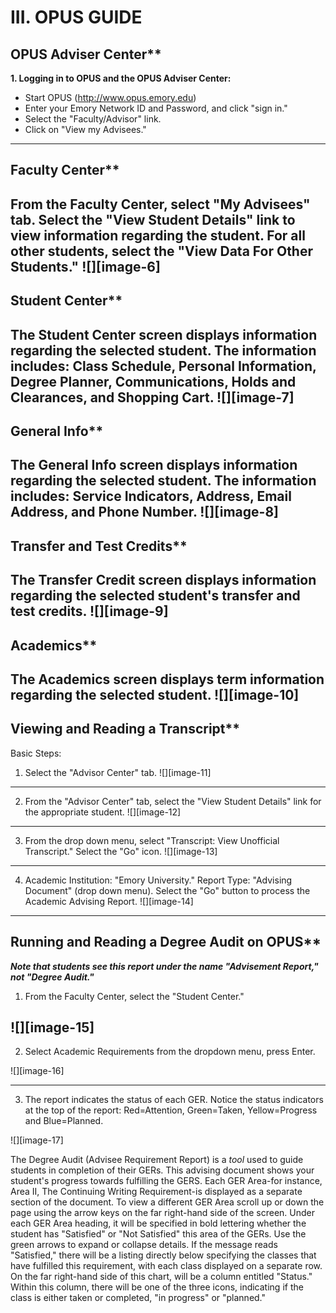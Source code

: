 
# III. OPUS GUIDE
## OPUS Adviser Center**
**1. Logging in to OPUS and the OPUS Adviser Center:**
- Start OPUS (http://www.opus.emory.edu)
- Enter your Emory Network ID and Password, and click "sign in."
- Select the "Faculty/Advisor" link.
- Click on "View my Advisees."
---- 
## Faculty Center**
From the Faculty Center, select "My Advisees" tab. Select the "View Student Details" link to view information regarding the student. For all other students, select the "View Data For Other Students." 
![][image-6]
---- 
## Student Center**
The Student Center screen displays information regarding the selected student. The information includes: Class Schedule, Personal Information, Degree Planner, Communications, Holds and Clearances, and Shopping Cart. 
![][image-7]
---- 
## General Info**
The General Info screen displays information regarding the selected student. The information includes: Service Indicators, Address, Email Address, and Phone Number.
![][image-8]
---- 
## Transfer and Test Credits**
The Transfer Credit screen displays information regarding the selected student's transfer and test credits. 
![][image-9]
---- 
## Academics**
The Academics screen displays term information regarding the selected student. 
![][image-10]
---- 
## Viewing and Reading a Transcript**
Basic Steps:
1. Select the "Advisor Center" tab. 
![][image-11]
---- 
2. From the "Advisor Center" tab, select the "View Student Details" link for the appropriate student. 
![][image-12]
---- 
3. From the drop down menu, select "Transcript: View Unofficial Transcript." Select the "Go" icon. 
![][image-13]
---- 
4. Academic Institution: "Emory University." Report Type: "Advising Document" (drop down menu). Select the "Go" button to process the Academic Advising Report. 
![][image-14]
---- 
## Running and Reading a Degree Audit on OPUS**

***Note that students see this report under the name "Advisement Report," not "Degree Audit."***
1. From the Faculty Center, select the "Student Center." 

![][image-15]
---- 
2. Select Academic Requirements from the dropdown menu, press Enter.

![][image-16]

---- 
3. The report indicates the status of each GER. Notice the status indicators at the top of the report: Red=Attention, Green=Taken, Yellow=Progress and Blue=Planned. 

![][image-17]

The Degree Audit (Advisee Requirement Report) is a *tool* used to guide students in completion of their GERs. This advising document shows your student's progress towards fulfilling the GERS. Each GER Area-for instance, Area II, The Continuing Writing Requirement-is displayed as a separate section of the document. To view a different GER Area scroll up or down the page using the arrow keys on the far right-hand side of the screen. Under each GER Area heading, it will be specified in bold lettering whether the student has "Satisfied" or "Not Satisfied" this area of the GERs. Use the green arrows to expand or collapse details.
If the message reads "Satisfied," there will be a listing directly below specifying the classes that have fulfilled this requirement, with each class displayed on a separate row. On the far right-hand side of this chart, will be a column entitled "Status." Within this column, there will be one of the three icons, indicating if the class is either taken or completed, "in progress" or "planned."